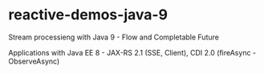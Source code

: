 # reactive-demos-java-9
Stream processieng with Java 9 - Flow and Completable Future

Applications with Java EE 8 - JAX-RS 2.1 (SSE, Client), CDI 2.0 (fireAsync - ObserveAsync)

